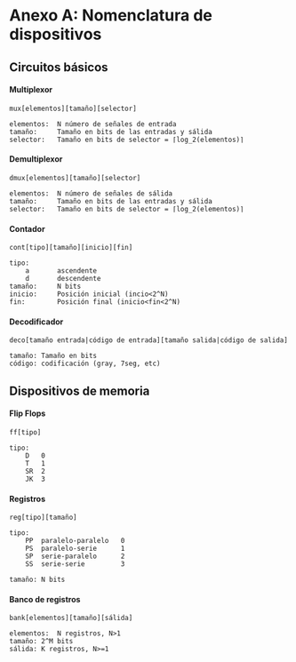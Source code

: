 # Anexo A: Nomenclatura de dispositivos

## Circuitos básicos

#### Multiplexor

	mux[elementos][tamaño][selector]
	
	elementos: 	N número de señales de entrada
	tamaño:		Tamaño en bits de las entradas y sálida
	selector:	Tamaño en bits de selector = ⌈log_2(elementos)⌉

#### Demultiplexor

	dmux[elementos][tamaño][selector]
	
	elementos: 	N número de señales de sálida
	tamaño:		Tamaño en bits de las entradas y sálida
	selector:	Tamaño en bits de selector = ⌈log_2(elementos)⌉

#### Contador

	cont[tipo][tamaño][inicio][fin]
	
	tipo:
		a 		ascendente
		d 		descendente
	tamaño:		N bits
	inicio: 	Posición inicial (incio<2^N)
	fin: 		Posición final (inicio<fin<2^N)

#### Decodificador

	deco[tamaño entrada|código de entrada][tamaño salida|código de salida]
	
	tamaño:	Tamaño en bits
	código: codificación (gray, 7seg, etc)

## Dispositivos de memoria

#### Flip Flops

	ff[tipo]
	
	tipo:
		D 	0
		T 	1
		SR 	2
		JK 	3

#### Registros

	reg[tipo][tamaño]
	
	tipo:
		PP	paralelo-paralelo	0
		PS 	paralelo-serie 		1
		SP 	serie-paralelo 		2
		SS 	serie-serie 		3
	
	tamaño: N bits

#### Banco de registros

	bank[elementos][tamaño][sálida]
	
	elementos:	N registros, N>1
	tamaño: 2^M bits
	sálida:	K registros, N>=1

